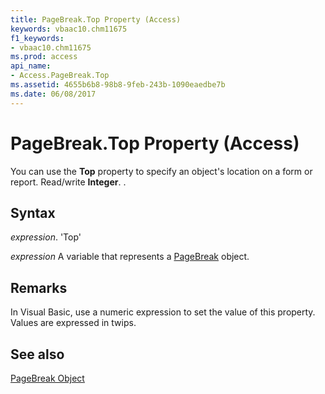 ```yaml
---
title: PageBreak.Top Property (Access)
keywords: vbaac10.chm11675
f1_keywords:
- vbaac10.chm11675
ms.prod: access
api_name:
- Access.PageBreak.Top
ms.assetid: 4655b6b8-98b8-9feb-243b-1090eaedbe7b
ms.date: 06/08/2017
---
```



# PageBreak.Top Property (Access)

You can use the  **Top** property to specify an object's location on a form or report. Read/write **Integer**. .


## Syntax

 _expression_. 'Top'

 _expression_ A variable that represents a [PageBreak](./Access.PageBreak.md) object.


## Remarks

In Visual Basic, use a numeric expression to set the value of this property. Values are expressed in twips.


## See also


[PageBreak Object](Access.PageBreak.md)

